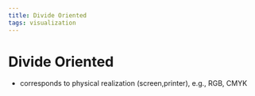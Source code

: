 ```yaml
---
title: Divide Oriented
tags: visualization
---
```


# Divide Oriented
- corresponds to physical realization (screen,printer), e.g., RGB, CMYK
































